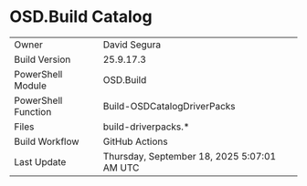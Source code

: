﻿# OSD.Build Catalog

| | |
|-|-|
| Owner | David Segura |
| Build Version | 25.9.17.3 |
| PowerShell Module | OSD.Build |
| PowerShell Function | Build-OSDCatalogDriverPacks |
| Files | build-driverpacks.* |
| Build Workflow | GitHub Actions |
| Last Update | Thursday, September 18, 2025 5:07:01 AM UTC |
